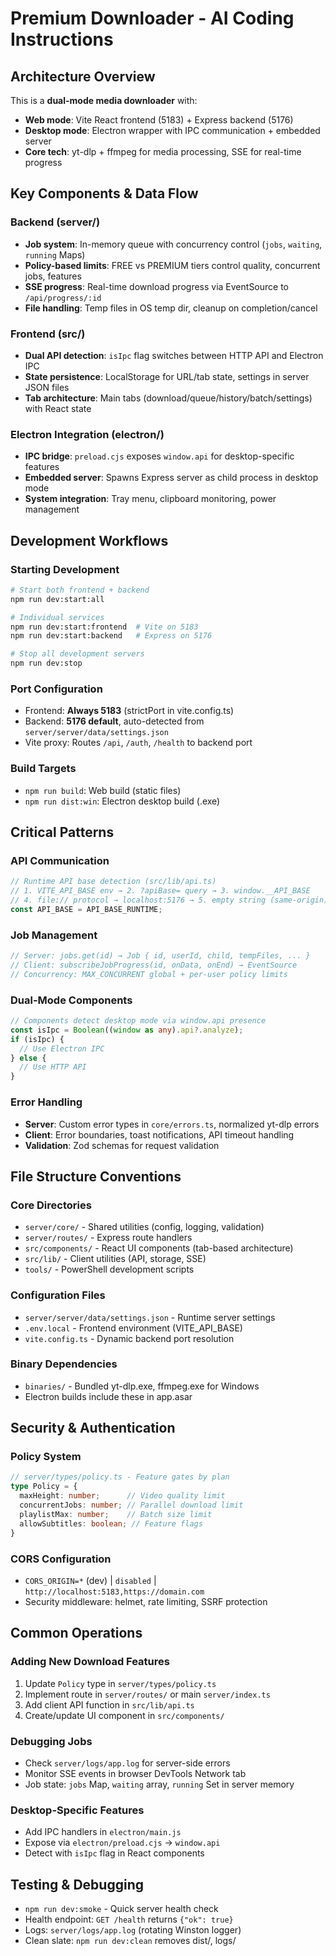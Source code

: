 # Premium Downloader - AI Coding Instructions

## Architecture Overview

This is a **dual-mode media downloader** with:
- **Web mode**: Vite React frontend (5183) + Express backend (5176) 
- **Desktop mode**: Electron wrapper with IPC communication + embedded server
- **Core tech**: yt-dlp + ffmpeg for media processing, SSE for real-time progress

## Key Components & Data Flow

### Backend (server/)
- **Job system**: In-memory queue with concurrency control (`jobs`, `waiting`, `running` Maps)
- **Policy-based limits**: FREE vs PREMIUM tiers control quality, concurrent jobs, features
- **SSE progress**: Real-time download progress via EventSource to `/api/progress/:id`
- **File handling**: Temp files in OS temp dir, cleanup on completion/cancel

### Frontend (src/)
- **Dual API detection**: `isIpc` flag switches between HTTP API and Electron IPC
- **State persistence**: LocalStorage for URL/tab state, settings in server JSON files
- **Tab architecture**: Main tabs (download/queue/history/batch/settings) with React state

### Electron Integration (electron/)
- **IPC bridge**: `preload.cjs` exposes `window.api` for desktop-specific features
- **Embedded server**: Spawns Express server as child process in desktop mode
- **System integration**: Tray menu, clipboard monitoring, power management

## Development Workflows

### Starting Development
```bash
# Start both frontend + backend
npm run dev:start:all

# Individual services  
npm run dev:start:frontend  # Vite on 5183
npm run dev:start:backend   # Express on 5176

# Stop all development servers
npm run dev:stop
```

### Port Configuration
- Frontend: **Always 5183** (strictPort in vite.config.ts)
- Backend: **5176 default**, auto-detected from `server/server/data/settings.json`
- Vite proxy: Routes `/api`, `/auth`, `/health` to backend port

### Build Targets
- `npm run build`: Web build (static files)
- `npm run dist:win`: Electron desktop build (.exe)

## Critical Patterns

### API Communication
```typescript
// Runtime API base detection (src/lib/api.ts)
// 1. VITE_API_BASE env → 2. ?apiBase= query → 3. window.__API_BASE
// 4. file:// protocol → localhost:5176 → 5. empty string (same-origin)
const API_BASE = API_BASE_RUNTIME;
```

### Job Management
```typescript
// Server: jobs.get(id) → Job { id, userId, child, tempFiles, ... }
// Client: subscribeJobProgress(id, onData, onEnd) → EventSource
// Concurrency: MAX_CONCURRENT global + per-user policy limits
```

### Dual-Mode Components
```typescript
// Components detect desktop mode via window.api presence
const isIpc = Boolean((window as any).api?.analyze);
if (isIpc) {
  // Use Electron IPC
} else {
  // Use HTTP API
}
```

### Error Handling
- **Server**: Custom error types in `core/errors.ts`, normalized yt-dlp errors
- **Client**: Error boundaries, toast notifications, API timeout handling
- **Validation**: Zod schemas for request validation

## File Structure Conventions

### Core Directories
- `server/core/` - Shared utilities (config, logging, validation)
- `server/routes/` - Express route handlers
- `src/components/` - React UI components (tab-based architecture)
- `src/lib/` - Client utilities (API, storage, SSE)
- `tools/` - PowerShell development scripts

### Configuration Files
- `server/server/data/settings.json` - Runtime server settings
- `.env.local` - Frontend environment (VITE_API_BASE)
- `vite.config.ts` - Dynamic backend port resolution

### Binary Dependencies
- `binaries/` - Bundled yt-dlp.exe, ffmpeg.exe for Windows
- Electron builds include these in app.asar

## Security & Authentication

### Policy System
```typescript
// server/types/policy.ts - Feature gates by plan
type Policy = {
  maxHeight: number;      // Video quality limit
  concurrentJobs: number; // Parallel download limit  
  playlistMax: number;    // Batch size limit
  allowSubtitles: boolean; // Feature flags
}
```

### CORS Configuration
- `CORS_ORIGIN=*` (dev) | `disabled` | `http://localhost:5183,https://domain.com`
- Security middleware: helmet, rate limiting, SSRF protection

## Common Operations

### Adding New Download Features
1. Update `Policy` type in `server/types/policy.ts`
2. Implement route in `server/routes/` or main `server/index.ts`
3. Add client API function in `src/lib/api.ts`
4. Create/update UI component in `src/components/`

### Debugging Jobs
- Check `server/logs/app.log` for server-side errors
- Monitor SSE events in browser DevTools Network tab
- Job state: `jobs` Map, `waiting` array, `running` Set in server memory

### Desktop-Specific Features
- Add IPC handlers in `electron/main.js`
- Expose via `electron/preload.cjs` → `window.api`
- Detect with `isIpc` flag in React components

## Testing & Debugging
- `npm run dev:smoke` - Quick server health check
- Health endpoint: `GET /health` returns `{"ok": true}`
- Logs: `server/logs/app.log` (rotating Winston logger)
- Clean slate: `npm run dev:clean` removes dist/, logs/
